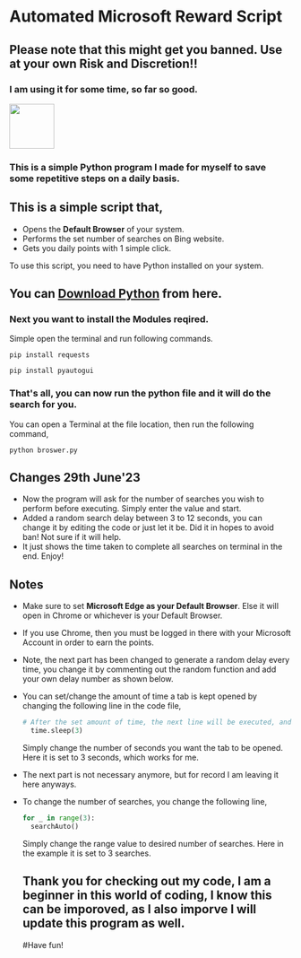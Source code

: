 # Automated Microsoft Reward Script
## **Please note that this might get you banned. Use at your own Risk and Discretion!!**
### **I am using it for some time, so far so good.**

<img src="https://img.freepik.com/free-icon/snakes_318-368381.jpg" width="80" height="80">

### This is a simple Python program I made for myself to save some repetitive steps on a daily basis.
## This is a simple script that,
* Opens the **Default Browser** of your system.
* Performs the set number of searches on Bing website.
* Gets you daily points with 1 simple click.

To use this script, you need to have Python installed on your system.
## You can [Download Python](https://www.python.org/downloads/) from here.
### Next you want to install the Modules reqired.
Simple open the terminal and run following commands.

`pip install requests`

`pip install pyautogui`

### That's all, you can now run the python file and it will do the search for you.
You can open a Terminal at the file location, then run the following command,
```
python broswer.py
```

## Changes 29th June'23
+ Now the program will ask for the number of searches you wish to perform before executing. Simply enter the value and start.
+ Added a random search delay between 3 to 12 seconds, you can change it by editing the code or just let it be. Did it in hopes to avoid ban! Not sure if it will help.
+ It just shows the time taken to complete all searches on terminal in the end. Enjoy!

## Notes
* Make sure to set **Microsoft Edge as your Default Browser**. Else it will open in Chrome or whichever is your Default Browser.
* If you use Chrome, then you must be logged in there with your Microsoft Account in order to earn the points.
* Note, the next part has been changed to generate a random delay every time, you change it by commenting out the random function and add your own delay number as shown below.
* You can set/change the amount of time a tab is kept opened by changing the following line in the code file,
  ```python 
  # After the set amount of time, the next line will be executed, and browser window will be closed
    time.sleep(3)
  ```
  Simply change the number of seconds you want the tab to be opened. Here it is set to 3 seconds, which works for me.
* The next part is not necessary anymore, but for record I am leaving it here anyways.
* To change the number of searches, you change the following line,
  ```python
  for _ in range(3): 
    searchAuto()
  ```
  Simply change the range value to desired number of searches. Here in the example it is set to 3 searches.

  ## Thank you for checking out my code, I am a beginner in this world of coding, I know this can be imporoved, as I also imporve I will update this program as well.
  #Have fun!

